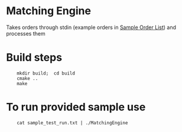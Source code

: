 # Matching Engine
Takes orders through stdin (example orders in [Sample Order List](sample_test_run.txt)) and processes them

# Build steps
```
    mkdir build;  cd build
    cmake ..
    make
```


# To run provided sample use
```
    cat sample_test_run.txt | ./MatchingEngine
```
